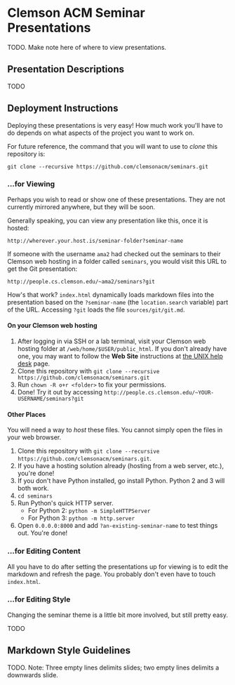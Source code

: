 # Clemson ACM Seminar Presentations

TODO. Make note here of where to view presentations.

## Presentation Descriptions

TODO

## Deployment Instructions

Deploying these presentations is very easy! How much work you'll have to do depends on what aspects of the project you want to work on.

For future reference, the command that you will want to use to *clone* this repository is:

    git clone --recursive https://github.com/clemsonacm/seminars.git

### ...for Viewing

Perhaps you wish to read or show one of these presentations. They are not currently mirrored anywhere, but they will be soon.

Generally speaking, you can view any presentation like this, once it is hosted:

    http://wherever.your.host.is/seminar-folder?seminar-name

If someone with the username `ama2` had checked out the seminars to their Clemson web hosting in a folder called `seminars`, you would visit this URL to get the Git presentation:

    http://people.cs.clemson.edu/~ama2/seminars?git

How's that work? `index.html` dynamically loads markdown files into the presentation based on the `?seminar-name` (the `location.search` variable) part of the URL. Accessing `?git` loads the file `sources/git/git.md`. 

#### On your Clemson web hosting

1. After logging in via SSH or a lab terminal, visit your Clemson web hosting folder at `/web/home/$USER/public_html`. If you don't already have one, you may want to follow the **Web Site** instructions at [the UNIX help desk](http://www.cs.clemson.edu/help/unixaccount.html) page.
2. Clone this repository with `git clone --recursive https://github.com/clemsonacm/seminars.git`
3. Run `chown -R o+r <folder>` to fix your permissions.
4. Done! Try it out by accessing `http://people.cs.clemson.edu/~YOUR-USERNAME/seminars?git`

#### Other Places

You will need a way to *host* these files. You cannot simply open the files in your web browser.

1. Clone this repository with `git clone --recursive https://github.com/clemsonacm/seminars.git`.
2. If you have a hosting solution already (hosting from a web server, etc.), you're done!
3. If you don't have Python installed, go install Python. Python 2 and 3 will both work.
4. `cd seminars`
5. Run Python's quick HTTP server.
   - For Python 2: `python -m SimpleHTTPServer`
   - For Python 3: `python -m http.server`
6. Open `0.0.0.0:8000` and add `?an-existing-seminar-name` to test things out. You're done!

### ...for Editing Content

All you have to do after setting the presentations up for viewing is to edit the markdown and refresh the page. You probably don't even have to touch `index.html`.

### ...for Editing Style

Changing the seminar theme is a little bit more involved, but still pretty easy.

TODO

## Markdown Style Guidelines

TODO. Note: Three empty lines delimits slides; two empty lines delimits a downwards slide.
